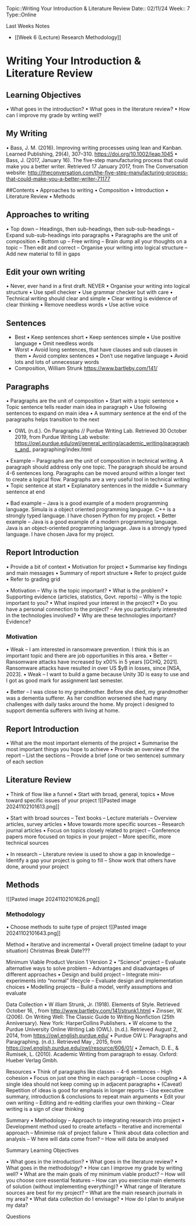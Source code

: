 
 Topic::Writing Your Introduction & Literature Review
 Date:: 02/11/24
 Week:: 7
 Type::Online

 Last Weeks Notes
 - [[Week 6 (Lecture) Research Methodology]]
# Writing Your Introduction & Literature Review
## Learning Objectives
• What goes in the introduction?
• What goes in the literature review?
• How can I improve my grade by writing well?


## My Writing
• Bass, J. M. (2016). Improving writing processes using lean and Kanban.
Learned Publishing, 29(4), 307–310. https://doi.org/10.1002/leap.1045
• Bass, J. (2017, January 16). The five-step manufacturing process that
could make you a better writer. Retrieved 17 January 2017, from The Conversation website: http://theconversation.com/the-five-step-manufacturing-process-that-could-make-you-a-better-writer-71177

##Contents
• Approaches to writing
• Composition
• Introduction
• Literature Review
• Methods

## Approaches to writing
• Top down
	– Headings, then sub-headings, then sub-sub-headings
	– Expand sub-sub-headings into paragraphs
• Paragraphs are the unit of composition
• Bottom up
	– Free writing
	– Brain dump all your thoughts on a topic
	– Then edit and correct
	– Organise your writing into logical structure
	– Add new material to fill in gaps

## Edit your own writing
• Never, ever hand in a first draft. NEVER
• Organise your writing into logical structure
• Use spell checker
• Use grammar checker but with care
• Technical writing should clear and simple
• Clear writing is evidence of clear thinking
• Remove needless words
• Use active voice

## Sentences
- Best
	• Keep sentences short
	• Keep sentences simple
	• Use positive language
	• Omit needless words
- Worst
	• Avoid long sentences, that have clauses and sub clauses in them
	• Avoid complex sentences
	• Don’t use negative language
	• Avoid lots and lots of unnecessary words
- Composition, William Strunk https://www.bartleby.com/141/


## Paragraphs
• Paragraphs are the unit of composition
• Start with a topic sentence
• Topic sentence tells reader main idea in
paragraph
• Use following sentences to expand on main idea
• A summary sentence at the end of the paragraphs helps transition to the next
- OWL (n.d.). On Paragraphs // Purdue Writing Lab. Retrieved 30 October 2019, from Purdue Writing Lab website: https://owl.purdue.edu/owl/general_writing/academic_writing/paragraphs_and_ paragraphing/index.html


• Example
	– Paragraphs are the unit of composition in technical writing. A paragraph should address only one topic. The paragraph should be around 4-6 sentences long. Paragraphs can be moved around within a longer text to create a logical flow. Paragraphs are a very useful tool in technical writing
• Topic sentence at start
• Explanatory sentences in the middle
• Summary sentence at end

• Bad example
	– Java is a good example of a modern programming language. Simula is a object oriented programming language. C++ is a strongly typed language. I have chosen Python for my project.
• Better example
	– Java is a good example of a modern programming language. Java is an object-oriented programming language. Java is a strongly typed language. I have chosen Java for my project.


## Report Introduction
• Provide a bit of context
• Motivation for project
• Summarise key findings and main messages
• Summary of report structure
• Refer to project guide
• Refer to grading grid

• Motivation
	– Why is the topic important?
• What is the problem?
• Supporting evidence (articles, statistics, Govt. reports)
	– Why is the topic important to you?
• What inspired your interest in the project?
• Do you have a personal connection to the project?
	– Are you particularly interested in the technologies involved?
• Why are these technologies important? Evidence?

### Motivation
• Weak
	– I am interested in ransomware prevention. I think this is an important topic and there are job opportunities in this area.
• Better
	– Ransomware attacks have increased by x00% in 5 years \[GCHQ, 2021]. Ransomware attacks have resulted in over US $yB in losses, since \[NSA, 2023].
• Weak
	– I want to build a game because Unity 3D is easy to use and I got as good mark for assignment last semester.

• Better
	– I was close to my grandmother. Before she died, my grandmother was a dementia sufferer. As her condition worsened she had many challenges with daily tasks around the home. My project i designed to support dementia sufferers with living at home.
	
## Report Introduction
• What are the most important elements of the project
• Summarise the most important things you hope to achieve
• Provide an overview of the report
	– List the sections
	– Provide a brief (one or two sentence) summary of each section


## Literature Review
• Think of flow like a funnel
• Start with broad, general, topics
• Move toward specific issues of your project
![[Pasted image 20241102101613.png]]

• Start with broad sources
	– Text books
	– Lecture materials
	– Overview articles, survey articles
• Move towards more specific sources
	– Research journal articles
• Focus on topics closely related to project
	– Conference papers more focused on topics in your project
	– More specific, more technical sources

• In research
	– Literature review is used to show a gap in knowledge
	– Identify a gap your project is going to fill
	– Show work that others have done, around your project

## Methods
![[Pasted image 20241102101626.png]]
### Methodology
• Choose methods to suite type of project
![[Pasted image 20241102101643.png]]

Method
• Iterative and incremental
• Overall project timeline (adapt to your situation)
Christmas
Break
Date???

Minimum
Viable
Product
Version 1
Version 2
• “Science” project
– Evaluate alternative ways to solve problem
– Advantages and disadvantages of different
approaches
• Design and build project
– Integrate mini-experiments into “normal” lifecycle
– Evaluate design and implementation choices
• Modelling projects
– Build a model, verify assumptions and evaluate

Data Collection
• W illiam Strunk, Jr. (1918). Elements of Style. Retrieved October 16,
, from http://www.bartleby.com/141/strunk1.html
• Zinsser, W. (2006). On Writing Well: The Classic Guide to Writing
Nonfiction (25th Anniversary). New York: HarperCollins Publishers.
• W elcome to the Purdue University Online Writing Lab (OWL). (n.d.).
Retrieved August 2, 2014, from https://owl.english.purdue.edu/
• Purdue OW L: Paragraphs and Paragraphing. (n.d.). Retrieved May
, 2015, from https://owl.english.purdue.edu/owl/resource/606/01/
• Zemach, D. E., & Rumisek, L. (2010). Academic Writing from
paragraph to essay. Oxford: Hueber Verlag Gmbh.

Resources
• Think of paragraphs like classes
– 4-6 sentences
– High cohesion
• Focus on just one thing in each paragraph
– Loose coupling
• A single idea should not keep coming up in adjacent paragraphs
• (Caveat) Repetition of ideas is good for emphasis in longer reports
– Use executive summary, introduction & conclusions to repeat main arguments
• Edit your own writing
– Editing and re-editing clarifies your own thinking
– Clear writing is a sign of clear thinking

Summary
• Methodology
– Approach to integrating research into project
• Development method used to create artefacts
– Iterative and incremental approach
– Minimise risk of project failure
• Think about data collection and analysis
– W here will data come from?
– How will data be analysed

Summary
Learning Objectives

• What goes in the introduction?
• What goes in the literature review?
• What goes in the methodology?
• How can I improve my grade by writing well?
• What are the main goals of my minimum viable product?
– How will you choose core essential features
– How can you exercise main elements of solution (without
implementing everything)?
• What range of literature sources are best for my project?
– What are the main research journals in my area?
• What data collection do I envisage?
• How do I plan to analyse my data?

Questions